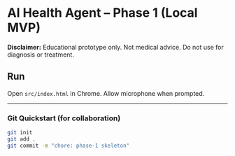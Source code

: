 # AI Health Agent – Phase 1 (Local MVP)

**Disclaimer:** Educational prototype only. Not medical advice. Do not use for diagnosis or treatment.

## Run
Open `src/index.html` in Chrome. Allow microphone when prompted.

---

### Git Quickstart (for collaboration)

```bash
git init
git add .
git commit -m "chore: phase-1 skeleton"
